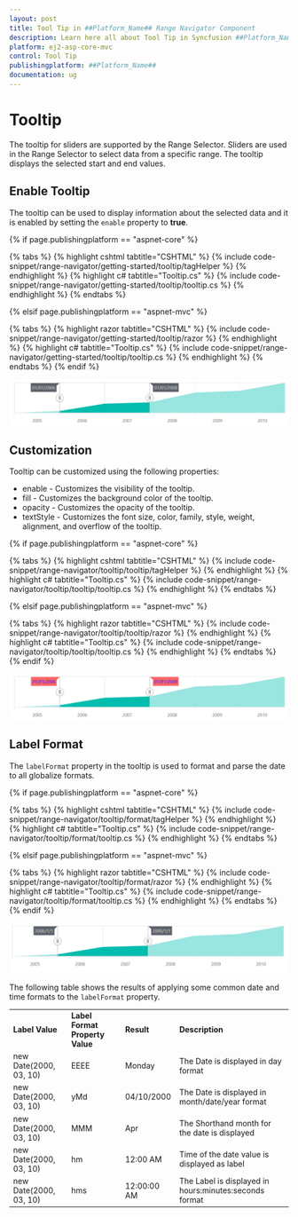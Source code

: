 ```yaml
---
layout: post
title: Tool Tip in ##Platform_Name## Range Navigator Component
description: Learn here all about Tool Tip in Syncfusion ##Platform_Name## Range Navigator component and more.
platform: ej2-asp-core-mvc
control: Tool Tip
publishingplatform: ##Platform_Name##
documentation: ug
---
```



# Tooltip

<!-- markdownlint-disable MD036 -->

The tooltip for sliders are supported by the Range Selector. Sliders are used in the Range Selector to select data from a specific range. The tooltip displays the selected start and end values.

<!-- markdownlint-disable MD013 -->

## Enable Tooltip

The tooltip can be used to display information about the selected data and it is enabled by setting the `enable` property to **true**.

{% if page.publishingplatform == "aspnet-core" %}

{% tabs %}
{% highlight cshtml tabtitle="CSHTML" %}
{% include code-snippet/range-navigator/getting-started/tooltip/tagHelper %}
{% endhighlight %}
{% highlight c# tabtitle="Tooltip.cs" %}
{% include code-snippet/range-navigator/getting-started/tooltip/tooltip.cs %}
{% endhighlight %}
{% endtabs %}

{% elsif page.publishingplatform == "aspnet-mvc" %}

{% tabs %}
{% highlight razor tabtitle="CSHTML" %}
{% include code-snippet/range-navigator/getting-started/tooltip/razor %}
{% endhighlight %}
{% highlight c# tabtitle="Tooltip.cs" %}
{% include code-snippet/range-navigator/getting-started/tooltip/tooltip.cs %}
{% endhighlight %}
{% endtabs %}
{% endif %}



![Enable tooltip](images/tooltip/tooltip.png)

## Customization

Tooltip can be customized using the following properties:

* enable - Customizes the visibility of the tooltip.
* fill - Customizes the background color of the tooltip.
* opacity - Customizes the opacity of the tooltip.
* textStyle - Customizes the font size, color, family, style, weight, alignment, and overflow of the tooltip.

{% if page.publishingplatform == "aspnet-core" %}

{% tabs %}
{% highlight cshtml tabtitle="CSHTML" %}
{% include code-snippet/range-navigator/tooltip/tooltip/tagHelper %}
{% endhighlight %}
{% highlight c# tabtitle="Tooltip.cs" %}
{% include code-snippet/range-navigator/tooltip/tooltip/tooltip.cs %}
{% endhighlight %}
{% endtabs %}

{% elsif page.publishingplatform == "aspnet-mvc" %}

{% tabs %}
{% highlight razor tabtitle="CSHTML" %}
{% include code-snippet/range-navigator/tooltip/tooltip/razor %}
{% endhighlight %}
{% highlight c# tabtitle="Tooltip.cs" %}
{% include code-snippet/range-navigator/tooltip/tooltip/tooltip.cs %}
{% endhighlight %}
{% endtabs %}
{% endif %}



![Tooltip Customization](images/tooltip/tooltip-custom.png)

## Label Format

The `labelFormat` property in the tooltip is used to format and parse the date to all globalize formats.

{% if page.publishingplatform == "aspnet-core" %}

{% tabs %}
{% highlight cshtml tabtitle="CSHTML" %}
{% include code-snippet/range-navigator/tooltip/format/tagHelper %}
{% endhighlight %}
{% highlight c# tabtitle="Tooltip.cs" %}
{% include code-snippet/range-navigator/tooltip/format/tooltip.cs %}
{% endhighlight %}
{% endtabs %}

{% elsif page.publishingplatform == "aspnet-mvc" %}

{% tabs %}
{% highlight razor tabtitle="CSHTML" %}
{% include code-snippet/range-navigator/tooltip/format/razor %}
{% endhighlight %}
{% highlight c# tabtitle="Tooltip.cs" %}
{% include code-snippet/range-navigator/tooltip/format/tooltip.cs %}
{% endhighlight %}
{% endtabs %}
{% endif %}



![Label Format](images/tooltip/tooltip-format.png)

The following table shows the results of applying some common date and time formats to the `labelFormat` property.

<!-- markdownlint-disable MD033 -->
<table>
<tr>
<td><b>Label Value</b></td>
<td><b>Label Format Property Value</b></td>
<td><b>Result </b></td>
<td><b>Description </b></td>
</tr>
<tr>
<td>new Date(2000, 03, 10)</td>
<td>EEEE</td>
<td>Monday</td>
<td>The Date is displayed in day format</td>
</tr>
<tr>
<td>new Date(2000, 03, 10)</td>
<td>yMd</td>
<td>04/10/2000</td>
<td>The Date is displayed in month/date/year format</td>
</tr>
<tr>
<td>new Date(2000, 03, 10)</td>
<td> MMM </td>
<td>Apr</td>
<td>The Shorthand month for the date is displayed</td>
</tr>
<tr>
<td>new Date(2000, 03, 10)</td>
<td>hm</td>
<td>12:00 AM</td>
<td>Time of the date value is displayed as label</td>
</tr>
<tr>
<td>new Date(2000, 03, 10)</td>
<td>hms</td>
<td>12:00:00 AM</td>
<td>The Label is displayed in hours:minutes:seconds format</td>
</tr>
</table>